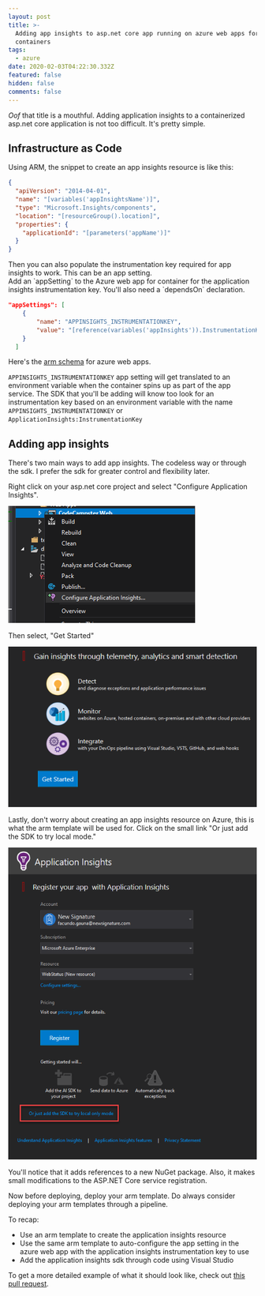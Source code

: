 ```yaml
---
layout: post
title: >-
  Adding app insights to asp.net core app running on azure web apps for
  containers
tags:
  - azure
date: 2020-02-03T04:22:30.332Z
featured: false
hidden: false
comments: false
---
```

*Oof* that title is a mouthful. Adding application insights to a containerized asp.net core application is not too difficult. It's pretty simple.

## Infrastructure as Code

Using ARM, the snippet to create an app insights resource is like this:

```json
{
  "apiVersion": "2014-04-01",
  "name": "[variables('appInsightsName')]",
  "type": "Microsoft.Insights/components",
  "location": "[resourceGroup().location]",
  "properties": {
    "applicationId": "[parameters('appName')]"
  }
}	        
```

Then you can also populate the instrumentation key required for app insights to work. This can be an app setting. \
Add an \`appSetting\` to the Azure web app for container for the application insights instrumentation key. You'll also need a \`dependsOn\` declaration.

```json
"appSettings": [
    {
        "name": "APPINSIGHTS_INSTRUMENTATIONKEY",
        "value": "[reference(variables('appInsights')).InstrumentationKey]"
    }
  ]
```

Here's the [arm schema](https://docs.microsoft.com/en-us/azure/templates/Microsoft.Web/2019-08-01/sites) for azure web apps. 

`APPINSIGHTS_INSTRUMENTATIONKEY` app setting will get translated to an environment variable when the container spins up as part of the app service. The SDK that you'll be adding will know too look for an instrumentation key based on an environment variable with the name `APPINSIGHTS_INSTRUMENTATIONKEY` or `ApplicationInsights:InstrumentationKey`

## Adding app insights

There's two main ways to add app insights. The codeless way or through the sdk. I prefer the sdk for greater control and flexibility later.

Right click on your asp.net core project and select "Configure Application Insights".

![Configure app insights picture](/assets/uploads/configure_app_insights_1.png "Configure app insights")

Then select, "Get Started"

![Configure app insights - get started picture](/assets/uploads/configure_app_insights_2.png "Configure app insights - get started")

Lastly, don't worry about creating an app insights resource on Azure, this is what the arm template will be used for. Click on the small link "Or just add the SDK to try local mode."

![](/assets/uploads/configure_app_insights_3.png "Add the sdk to try local mode")

You'll notice that it adds references to a new NuGet package. Also, it makes small modifications to the ASP.NET Core service registration.

Now before deploying, deploy your arm template. Do always consider deploying your arm templates through a pipeline. 

To recap:
- Use an arm template to create the application insights resource
- Use the same arm template to auto-configure the app setting in the azure web app with the application insights instrumentation key to use
- Add the application insights sdk through code using Visual Studio

To get a more detailed example of what it should look like, check out [this pull request](https://github.com/onetug/Codecampster/pull/67).
